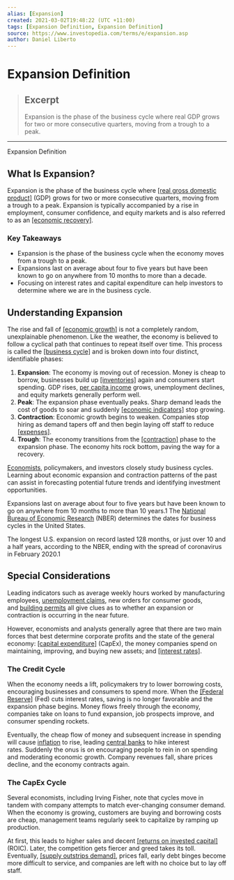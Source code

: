 ```yaml
---
alias: [Expansion]
created: 2021-03-02T19:48:22 (UTC +11:00)
tags: [Expansion Definition, Expansion Definition]
source: https://www.investopedia.com/terms/e/expansion.asp
author: Daniel Liberto
---
```


# Expansion Definition

> ## Excerpt
> Expansion is the phase of the business cycle where real GDP grows for two or more consecutive quarters, moving from a trough to a peak.

---

Expansion Definition
## What Is Expansion?

Expansion is the phase of the business cycle where [[real gross domestic product]](https://www.investopedia.com/terms/r/realgdp.asp) (GDP) grows for two or more consecutive quarters, moving from a trough to a peak. Expansion is typically accompanied by a rise in employment, consumer confidence, and equity markets and is also referred to as an [[economic recovery]](https://www.investopedia.com/terms/e/economic-recovery.asp).

### Key Takeaways

-   Expansion is the phase of the business cycle when the economy moves from a trough to a peak.
-   Expansions last on average about four to five years but have been known to go on anywhere from 10 months to more than a decade.
-   Focusing on interest rates and capital expenditure can help investors to determine where we are in the business cycle.

## Understanding Expansion

The rise and fall of [[economic growth]](https://www.investopedia.com/terms/e/economicgrowth.asp) is not a completely random, unexplainable phenomenon. Like the weather, the economy is believed to follow a cyclical path that continues to repeat itself over time. This process is called the [[business cycle]](https://www.investopedia.com/terms/b/businesscycle.asp) and is broken down into four distinct, identifiable phases:

1.  **Expansion**: The economy is moving out of recession. Money is cheap to borrow, businesses build up [[inventories]](https://www.investopedia.com/terms/i/inventory.asp) again and consumers start spending. GDP rises, [per capita income](https://www.investopedia.com/terms/i/income-per-capita.asp) grows, unemployment declines, and equity markets generally perform well.
2.  **Peak**: The expansion phase eventually peaks. Sharp demand leads the cost of goods to soar and suddenly [[economic indicators]](https://www.investopedia.com/terms/e/economic_indicator.asp) stop growing.
3.  **Contraction**: Economic growth begins to weaken. Companies stop hiring as demand tapers off and then begin laying off staff to reduce [[expenses]](https://www.investopedia.com/terms/e/expense.asp).
4.  **Trough**: The economy transitions from the [[contraction]](https://www.investopedia.com/terms/c/contraction.asp) phase to the expansion phase. The economy hits rock bottom, paving the way for a recovery. 

[Economists](https://www.investopedia.com/terms/e/economist.asp), policymakers, and investors closely study business cycles. Learning about economic expansion and contraction patterns of the past can assist in forecasting potential future trends and identifying investment opportunities.

Expansions last on average about four to five years but have been known to go on anywhere from 10 months to more than 10 years.1 The [National Bureau of Economic Research](https://www.investopedia.com/terms/n/nber.asp) (NBER) determines the dates for business cycles in the United States.

The longest U.S. expansion on record lasted 128 months, or just over 10 and a half years, according to the NBER, ending with the spread of coronavirus in February 2020.1

## Special Considerations

Leading indicators such as average weekly hours worked by manufacturing employees, [unemployment claims](https://www.investopedia.com/terms/u/unemployment-claim.asp), new orders for consumer goods, and [building permits](https://www.investopedia.com/terms/b/building-permits.asp) all give clues as to whether an expansion or contraction is occurring in the near future. 

However, economists and analysts generally agree that there are two main forces that best determine corporate profits and the state of the general economy: [[capital expenditure]](https://www.investopedia.com/terms/c/capitalexpenditure.asp) (CapEx), the money companies spend on maintaining, improving, and buying new assets; and [[interest rates]](https://www.investopedia.com/terms/i/interestrate.asp).

### The Credit Cycle

When the economy needs a lift, policymakers try to lower borrowing costs, encouraging businesses and consumers to spend more. When the [[Federal Reserve]](https://www.investopedia.com/terms/f/federalreservesystem.asp) (Fed) cuts interest rates, saving is no longer favorable and the expansion phase begins. Money flows freely through the economy, companies take on loans to fund expansion, job prospects improve, and consumer spending rockets.

Eventually, the cheap flow of money and subsequent increase in spending will cause [inflation](https://www.investopedia.com/terms/i/inflation.asp) to rise, leading [central banks](https://www.investopedia.com/terms/c/centralbank.asp) to hike interest rates. Suddenly the onus is on encouraging people to rein in on spending and moderating economic growth. Company revenues fall, share prices decline, and the economy contracts again.

### The CapEx Cycle

Several economists, including Irving Fisher, note that cycles move in tandem with company attempts to match ever-changing consumer demand. When the economy is growing, customers are buying and borrowing costs are cheap, management teams regularly seek to capitalize by ramping up production.

At first, this leads to higher sales and decent [[returns on invested capital]](https://www.investopedia.com/terms/r/returnoninvestmentcapital.asp) (ROIC). Later, the competition gets fiercer and greed takes its toll. Eventually, [[supply outstrips demand]](https://www.investopedia.com/terms/l/law-of-supply-demand.asp), prices fall, early debt binges become more difficult to service, and companies are left with no choice but to lay off staff.
